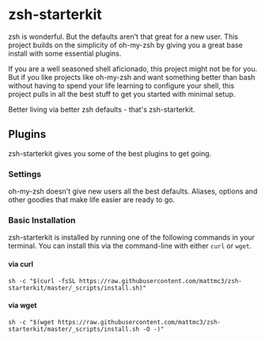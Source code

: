# zsh-starterkit

zsh is wonderful. But the defaults aren't that great for a new user. This
project builds on the simplicity of oh-my-zsh by giving you a great base
install with some essential plugins.

If you are a well seasoned shell aficionado, this project might not be for you.
But if you like projects like oh-my-zsh and want something better than bash
without having to spend your life learning to configure your shell, this project
pulls in all the best stuff to get you started with minimal setup.

Better living via better zsh defaults - that's zsh-starterkit.

## Plugins

zsh-starterkit gives you some of the best plugins to get going.

### Settings

oh-my-zsh doesn't give new users all the best defaults. Aliases, options and
other goodies that make life easier are ready to go.

### Basic Installation

zsh-starterkit is installed by running one of the following commands in your
terminal. You can install this via the command-line with either `curl` or `wget`.

#### via curl

```shell
sh -c "$(curl -fsSL https://raw.githubusercontent.com/mattmc3/zsh-starterkit/master/_scripts/install.sh)"
```

#### via wget

```shell
sh -c "$(wget https://raw.githubusercontent.com/mattmc3/zsh-starterkit/master/_scripts/install.sh -O -)"
```
